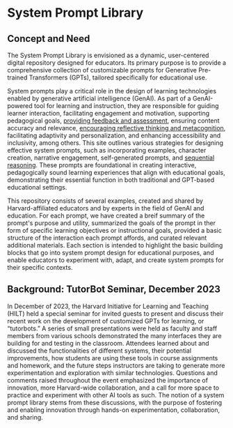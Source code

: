# System Prompt Library

## Concept and Need
The System Prompt Library is envisioned as a dynamic, user-centered digital repository designed for educators. Its primary purpose is to provide a comprehensive collection of customizable prompts for Generative Pre-trained Transformers (GPTs), tailored specifically for educational use. 

System prompts play a critical role in the design of learning technologies enabled by generative artificial intelligence (GenAI). As part of a GenAI-powered tool for learning and instruction, they are responsible for guiding learner interaction, facilitating engagement and motivation, supporting pedagogical goals, [providing feedback and assessment](https://github.com/ncwilson78/System-Prompt-Library/blob/main/Prompts/Learning%20Activities/AI%20Mentor%20Gives%20Feedback.md), ensuring content accuracy and relevance, [encouraging reflective thinking and metacognition](https://github.com/ncwilson78/System-Prompt-Library/blob/main/Prompts/Learning%20Activities/PolicymakerGPT.md), facilitating adaptivity and personalization, and enhancing accessibility and inclusivity, among others. This site outlines various strategies for designing effective system prompts, such as incorporating examples, character creation, narrative engagement, self-generated prompts, and [sequential reasoning](https://github.com/ncwilson78/System-Prompt-Library/blob/main/Prompts/Learning%20Activities/Vector%20Explorer.md). These prompts are foundational in creating interactive, pedagogically sound learning experiences that align with educational goals, demonstrating their essential function in both traditional and GPT-based educational settings.

This repository consists of several examples, created and shared by Harvard-affiliated educators and by experts in the field of GenAI and education. For each prompt, we have created a breif summary of the prompt's purpose and utility, summarized the goals of the prompt in ther form of specific learning objectives or instructional goals, provided a basic structure of the interaction each prompt affords, and curated relevant additional materials. Each section is intended to highlight the basic building blocks that go into system prompt design for educational purposes, and enable educators to experiment with, adapt, and create system prompts for their specific contexts.

## Background: TutorBot Seminar, December 2023
In December of 2023, the Harvard Initiative for Learning and Teaching (HILT) held a special seminar for invited guests to present and discuss their recent work on the development of customized GPTs for learning, or “tutorbots.” A series of small presentations were held as faculty and staff members from various schools demonstrated the many interfaces they are building for and testing in the classroom. Attendees learned about and discussed the functionalities of different systems, their potential improvements, how students are using these tools in course assignments and homework, and the future steps instructors are taking to generate more experimentation and exploration with similar technologies. Questions and comments raised throughout the event emphasized the importance of innovation, more Harvard-wide collaboration, and a call for more space to practice and experiment with other AI tools as such. The notion of a system prompt library stems from these discussions, with the purpose of fostering and enabling innovation through hands-on experimentation, collaboration, and sharing. 
